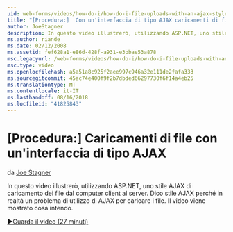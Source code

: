 ```yaml
---
uid: web-forms/videos/how-do-i/how-do-i-file-uploads-with-an-ajax-style-interface
title: "[Procedura:]  Con un'interfaccia di tipo AJAX caricamenti di file | Microsoft Docs"
author: JoeStagner
description: In questo video illustrerò, utilizzando ASP.NET, uno stile AJAX di caricamento dei file dal computer client al server. Dico stile AJAX perché è presente un...
ms.author: riande
ms.date: 02/12/2008
ms.assetid: fef628a1-e86d-428f-a931-e3bbae53a878
msc.legacyurl: /web-forms/videos/how-do-i/how-do-i-file-uploads-with-an-ajax-style-interface
msc.type: video
ms.openlocfilehash: a5a51a8c925f2aee997c946a32e111de2fafa333
ms.sourcegitcommit: 45ac74e400f9f2b7dbded66297730f6f14a4eb25
ms.translationtype: MT
ms.contentlocale: it-IT
ms.lasthandoff: 08/16/2018
ms.locfileid: "41825843"
---
```

<a name="how-do-i--file-uploads-with-an-ajax-style-interface"></a>[Procedura:]  Caricamenti di file con un'interfaccia di tipo AJAX
====================
da [Joe Stagner](https://github.com/JoeStagner)

In questo video illustrerò, utilizzando ASP.NET, uno stile AJAX di caricamento dei file dal computer client al server. Dico stile AJAX perché in realtà un problema di utilizzo di AJAX per caricare i file. Il video viene mostrato cosa intendo.

[&#9654;Guarda il video (27 minuti)](https://channel9.msdn.com/Blogs/ASP-NET-Site-Videos/how-do-i-file-uploads-with-an-ajax-style-interface)
